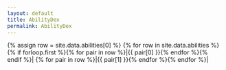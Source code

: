 ```yaml
---
layout: default
title: AbilityDex
permalink: AbilityDex
---
```

{% assign row = site.data.abilities[0] %}
{% for row in site.data.abilities %}{% if forloop.first %}{% for pair in row %}|{{ pair[0] }}{% endfor %}{% endif %}|
{% for pair in row %}|{{ pair[1] }}{% endfor %}{% endfor %}|
